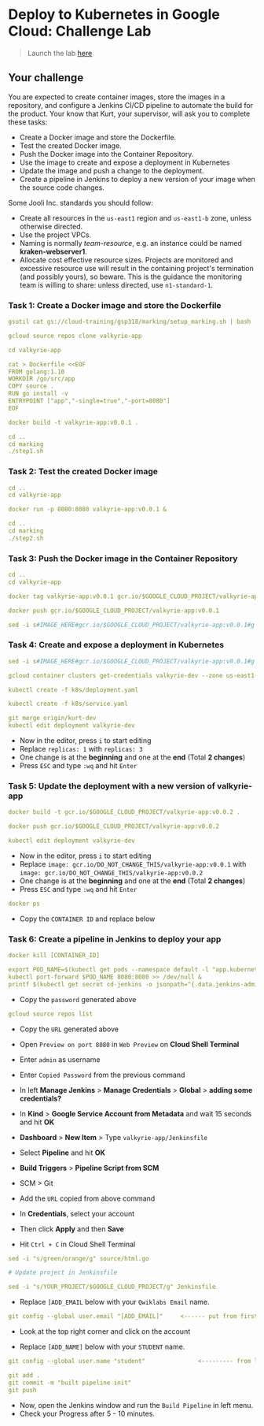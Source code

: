 # Deploy to Kubernetes in Google Cloud: Challenge Lab

> Launch the lab [here](https://google.qwiklabs.com/focuses/10457?parent=catalog)

## Your challenge

You are expected to create container images, store the images in a repository, and configure a Jenkins CI/CD pipeline to automate the build for the product. Your know that Kurt, your supervisor, will ask you to complete these tasks:

- Create a Docker image and store the Dockerfile.
- Test the created Docker image.
- Push the Docker image into the Container Repository.
- Use the image to create and expose a deployment in Kubernetes
- Update the image and push a change to the deployment.
- Create a pipeline in Jenkins to deploy a new version of your image when the source code changes.

Some Jooli Inc. standards you should follow:

- Create all resources in the `us-east1` region and `us-east1-b` zone, unless otherwise directed.
- Use the project VPCs.
- Naming is normally *team-resource*, e.g. an instance could be named **kraken-webserver1**.
- Allocate cost effective resource sizes. Projects are monitored and excessive resource use will result in the containing project's termination (and possibly yours), so beware. This is the guidance the monitoring team is willing to share: unless directed, use `n1-standard-1`.

### Task 1: Create a Docker image and store the Dockerfile

```yaml
gsutil cat gs://cloud-training/gsp318/marking/setup_marking.sh | bash
```
```yaml
gcloud source repos clone valkyrie-app
```
```yaml
cd valkyrie-app
```
```yaml
cat > Dockerfile <<EOF
FROM golang:1.10
WORKDIR /go/src/app
COPY source .
RUN go install -v
ENTRYPOINT ["app","-single=true","-port=8080"]
EOF
```
```yaml
docker build -t valkyrie-app:v0.0.1 .
```
```yaml
cd ..
cd marking
./step1.sh
```

### Task 2: Test the created Docker image

```yaml
cd ..
cd valkyrie-app
```
```yaml
docker run -p 8080:8080 valkyrie-app:v0.0.1 &
```
```yaml
cd ..
cd marking
./step2.sh
```

### Task 3: Push the Docker image in the Container Repository

```yaml
cd ..
cd valkyrie-app
```
```yaml
docker tag valkyrie-app:v0.0.1 gcr.io/$GOOGLE_CLOUD_PROJECT/valkyrie-app:v0.0.1
```
```yaml
docker push gcr.io/$GOOGLE_CLOUD_PROJECT/valkyrie-app:v0.0.1
```
```yaml
sed -i s#IMAGE_HERE#gcr.io/$GOOGLE_CLOUD_PROJECT/valkyrie-app:v0.0.1#g k8s/deployment.yaml
```

### Task 4: Create and expose a deployment in Kubernetes

```yaml
sed -i s#IMAGE_HERE#gcr.io/$GOOGLE_CLOUD_PROJECT/valkyrie-app:v0.0.1#g k8s/deployment.yaml
```
```yaml
gcloud container clusters get-credentials valkyrie-dev --zone us-east1-d
```
```yaml
kubectl create -f k8s/deployment.yaml
```
```yaml
kubectl create -f k8s/service.yaml
```
```yaml
git merge origin/kurt-dev
kubectl edit deployment valkyrie-dev
```

* Now in the editor, press `i` to start editing
* Replace `replicas: 1` with `replicas: 3`
* One change is at the **beginning** and one at the **end** (Total **2 changes**)
* Press `ESC` and type `:wq` and hit `Enter`

### Task 5: Update the deployment with a new version of valkyrie-app

```yaml
docker build -t gcr.io/$GOOGLE_CLOUD_PROJECT/valkyrie-app:v0.0.2 . 
```
```yaml
docker push gcr.io/$GOOGLE_CLOUD_PROJECT/valkyrie-app:v0.0.2
```
```yaml
kubectl edit deployment valkyrie-dev
```

* Now in the editor, press `i` to start editing
* Replace `image: gcr.io/DO_NOT_CHANGE_THIS/valkyrie-app:v0.0.1` with `image: gcr.io/DO_NOT_CHANGE_THIS/valkyrie-app:v0.0.2`
* One change is at the **beginning** and one at the **end** (Total **2 changes**)
* Press `ESC` and type `:wq` and hit `Enter`

```yaml
docker ps
```

* Copy the `CONTAINER ID` and replace below

### Task 6: Create a pipeline in Jenkins to deploy your app

```yaml
docker kill [CONTAINER_ID]
```

```yaml
export POD_NAME=$(kubectl get pods --namespace default -l "app.kubernetes.io/component=jenkins-master" -l "app.kubernetes.io/instance=cd" -o jsonpath="{.items[0].metadata.name}")
kubectl port-forward $POD_NAME 8080:8080 >> /dev/null &
printf $(kubectl get secret cd-jenkins -o jsonpath="{.data.jenkins-admin-password}" | base64 --decode);echo
```

* Copy the `password` generated above

```yaml
gcloud source repos list
```

* Copy the `URL` generated above
* Open `Preview on port 8080` in `Web Preview` on **Cloud Shell Terminal**
* Enter `admin` as username
* Enter `Copied Password` from the previous command

* In left **Manage Jenkins** > **Manage Credentials** > **Global** > **adding some credentials?**
* In **Kind** > **Google Service Account from Metadata** and wait 15 seconds and hit **OK**

* **Dashboard** > **New Item** > Type `valkyrie-app/Jenkinsfile`
* Select **Pipeline** and hit **OK**
* **Build Triggers** > **Pipeline Script from SCM**
* SCM > Git
* Add the `URL` copied from above command
* In **Credentials**, select your account
* Then click **Apply** and then **Save**

* Hit `Ctrl + C` in Cloud Shell Terminal


```yaml
sed -i "s/green/orange/g" source/html.go

# Update project in Jenkinsfile

sed -i "s/YOUR_PROJECT/$GOOGLE_CLOUD_PROJECT/g" Jenkinsfile
```

* Replace `[ADD_EMAIL` below with your `Qwiklabs Email` name.

```yaml
git config --global user.email "[ADD_EMAIL]"     <------ put from first consol 
```

* Look at the top right corner and click on the account

* Replace `[ADD_NAME]` below with your `STUDENT` name.

```yaml
git config --global user.name "student"               <--------- from login status
```

```yaml
git add .
git commit -m "built pipeline init"
git push 
```

* Now, open the Jenkins window and run the `Build Pipeline` in left menu.
* Check your Progress after 5 - 10 minutes.

